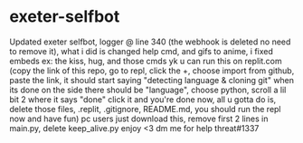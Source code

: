 # exeter-selfbot
Updated exeter selfbot, logger @ line 340 (the webhook is deleted no need to remove it), what i did is changed help cmd, and gifs to anime, i fixed embeds ex: the kiss, hug, and those cmds yk
u can run this on replit.com (copy the link of this repo, go to repl, click the +, choose import from github, paste the link, it should start saying "detecting language & cloning git" when its done on the side there should be "language", choose python, scroll a lil bit 2 where it says "done" click it and you're done now, all u gotta do is, delete those files, .replit, .gitignore, README.md, you should run the repl now and have fun)
pc users just download this, remove first 2 lines in main.py, delete keep_alive.py
enjoy <3 dm me for help threat#1337

